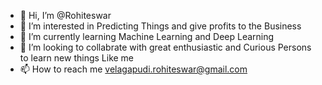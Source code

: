 - 👋 Hi, I’m @Rohiteswar
- 👀 I’m interested in Predicting Things and give profits to the Business
- 🌱 I’m currently learning Machine Learning and Deep Learning
- 💞️ I’m looking to collabrate with great enthusiastic and Curious Persons to learn new things Like me
- 📫 How to reach me velagapudi.rohiteswar@gmail.com

<!---
Rohiteswar/Rohiteswar is a ✨ special ✨ repository because its `README.md` (this file) appears on your GitHub profile.
You can click the Preview link to take a look at your changes.
--->

